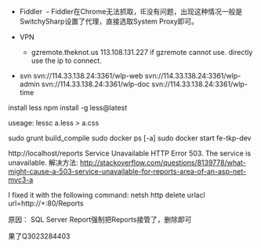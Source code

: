 - Fiddler
  - Fiddler在Chrome无法抓取，IE没有问题，出现这种情况一般是SwitchySharp设置了代理，直接选取System Proxy即可。
  
- VPN
  - gzremote.theknot.us 113.108.131.227 if gzremote cannot use. directly use the ip to connect.


- svn
svn://114.33.138.24:3361/wlp-web
svn://114.33.138.24:3361/wlp-admin
svn://114.33.138.24:3361/wlp-doc
svn://114.33.138.24:3361/wlp-time

install less
npm install -g less@latest

useage:
lessc a.less > a.css

sudo grunt build_compile
sudo docker ps [-a]
sudo docker start fe-tkp-dev

http://localhost/reports
Service Unavailable
HTTP Error 503. The service is unavailable.
解决方法:
http://stackoverflow.com/questions/8139778/what-might-cause-a-503-service-unavailable-for-reports-area-of-an-asp-net-mvc3-a

I fixed it with the following command:
netsh http delete urlacl url=http://+:80/Reports

原因：
SQL Server Report强制把Reports接管了，删除即可


果了Q3023284403
